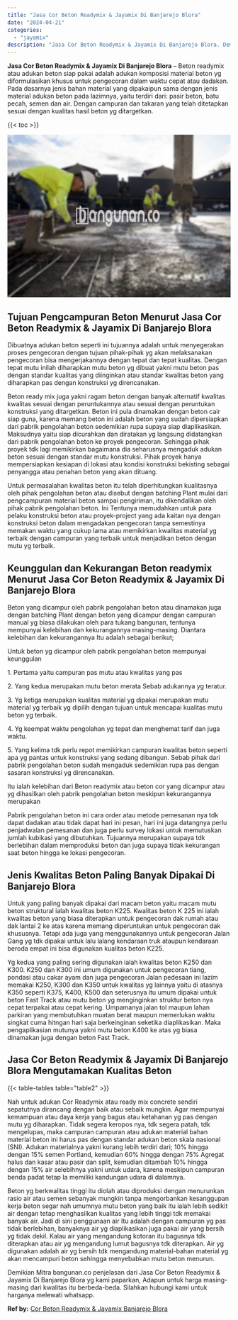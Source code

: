 ```yaml
---
title: "Jasa Cor Beton Readymix & Jayamix Di Banjarejo Blora"
date: "2024-04-21"
categories: 
  - "jayamix"
description: "Jasa Cor Beton Readymix & Jayamix Di Banjarejo Blora. Demikian Mitra bangunan.co penjelasan dari Jasa Cor Beton Readymix & Jayamix Di Banjarejo Blora yg kami..."
---
```


**Jasa Cor Beton Readymix & Jayamix Di Banjarejo Blora** – Beton readymix atau adukan beton siap pakai adalah adukan komposisi material beton yg diformulasikan khusus untuk pengecoran dalam waktu cepat atau dadakan. Pada dasarnya jenis bahan material yang dipakaipun sama dengan jenis material adukan beton pada lazimnya, yaitu terdiri dari: pasir beton, batu pecah, semen dan air. Dengan campuran dan takaran yang telah ditetapkan sesuai dengan kualitas hasil beton yg ditargetkan.

{{< toc >}}

![Jasa Cor Beton Readymix & Jayamix Di Banjarejo Blora](/images/jasa-cor-readymix-39.png)

## Tujuan Pengcampuran Beton Menurut Jasa Cor Beton Readymix & Jayamix Di Banjarejo Blora

Dibuatnya adukan beton seperti ini tujuannya adalah untuk menyegerakan proses pengecoran dengan tujuan pihak-pihak yg akan melaksanakan pengecoran bisa mengerjakannya dengan tepat dan tepat kualitas. Dengan tepat mutu inilah diharapkan mutu beton yg dibuat yakni mutu beton pas dengan standar kualitas yang diinginkan atau standar kwalitas beton yang diharapkan pas dengan konstruksi yg direncanakan.

Beton ready mix juga yakni ragam beton dengan banyak alternatif kwalitas kwalitas sesuai dengan peruntukannya atau sesuai dengan peruntukan konstruksi yang ditargetkan. Beton ini pula dinamakan dengan beton cair siap guna, karena memang beton ini adalah beton yang sudah dipersiapkan dari pabrik pengolahan beton sedemikian rupa supaya siap diaplikasikan. Maksudnya yaitu siap dicurahkan dan diratakan yg langsung didatangkan dari pabrik pengolahan beton ke proyek pengecoran. Sehingga pihak proyek tdk lagi memikirkan bagaimana dia seharusnya mengaduk adukan beton sesuai dengan standar mutu konstruksi. Pihak proyek hanya mempersiapkan kesiapan di lokasi atau kondisi konstruksi bekisting sebagai penyangga atau penahan beton yang akan dituang.

Untuk permasalahan kwalitas beton itu telah diperhitungkan kualitasnya oleh pihak pengolahan beton atau disebut dengan batching Plant mulai dari pengcampuran material beton sampai pengiriman, itu dikendalikan oleh pihak pabrik pengolahan beton. Ini Tentunya memudahkan untuk para pelaku konstruksi beton atau proyek-project yang ada kaitan nya dengan konstruksi beton dalam mengadakan pengecoran tanpa semestinya memakan waktu yang cukup lama atau memikirkan kwalitas material yg terbaik dengan campuran yang terbaik untuk menjadikan beton dengan mutu yg terbaik.

## Keunggulan dan Kekurangan Beton readymix Menurut Jasa Cor Beton Readymix & Jayamix Di Banjarejo Blora

Beton yang dicampur oleh pabrik pengolahan beton atau dinamakan juga dengan batching Plant dengan beton yang dicampur dengan campuran manual yg biasa dilakukan oleh para tukang bangunan, tentunya mempunyai kelebihan dan kekurangannya masing-masing. Diantara kelebihan dan kekurangannya Itu adalah sebagai berikut;

Untuk beton yg dicampur oleh pabrik pengolahan beton mempunyai keunggulan

1\. Pertama yaitu campuran pas mutu atau kwalitas yang pas

2\. Yang kedua merupakan mutu beton merata Sebab adukannya yg teratur.

3\. Yg ketiga merupakan kualitas material yg dipakai merupakan mutu material yg terbaik yg dipilih dengan tujuan untuk mencapai kualitas mutu beton yg terbaik.

4\. Yg keempat waktu pengolahan yg tepat dan menghemat tarif dan juga waktu.

5\. Yang kelima tdk perlu repot memikirkan campuran kwalitas beton seperti apa yg pantas untuk konstruksi yang sedang dibangun. Sebab pihak dari pabrik pengolahan beton sudah mengaduk sedemikian rupa pas dengan sasaran konstruksi yg direncanakan.

Itu ialah kelebihan dari Beton readymix atau beton cor yang dicampur atau yg dihasilkan oleh pabrik pengolahan beton meskipun kekurangannya merupakan

Pabrik pengolahan beton ini cara order atau metode pemesanan nya tdk dapat dadakan atau tidak dapat hari ini pesan, hari ini juga datangnya perlu penjadwalan pemesanan dan juga perlu survey lokasi untuk memutuskan jumlah kubikasi yang dibutuhkan. Tujuannya merupakan supaya tdk berlebihan dalam memproduksi beton dan juga supaya tidak kekurangan saat beton hingga ke lokasi pengecoran.

## Jenis Kwalitas Beton Paling Banyak Dipakai Di Banjarejo Blora

Untuk yang paling banyak dipakai dari macam beton yaitu macam mutu beton struktural ialah kwalitas beton K225. Kwalitas beton K 225 ini ialah kwalitas beton yang biasa diterapkan untuk pengecoran dak rumah atau dak lantai 2 ke atas karena memang diperuntukan untuk pengecoran dak khususnya. Tetapi ada juga yang menggunakannya untuk pengecoran Jalan Gang yg tdk dipakai untuk lalu lalang kendaraan truk ataupun kendaraan beroda empat ini bisa digunakan kualitas beton K225.

Yg kedua yang paling sering digunakan ialah kwalitas beton K250 dan K300. K250 dan K300 ini umum digunakan untuk pengecoran tiang, pondasi atau cakar ayam dan juga pengecoran Jalan pedesaan ini lazim memakai K250, K300 dan K350 untuk kwalitas yg lainnya yaitu di atasnya K350 seperti K375, K400, K500 dan seterusnya itu umum dipakai untuk beton Fast Track atau mutu beton yg menginginkan struktur beton nya cepat terpakai atau cepat kering. Umpamanya jalan tol maupun lahan parkiran yang membutuhkan muatan berat maupun memerlukan waktu singkat cuma hitngan hari saja berkeinginan seketika diaplikasikan. Maka pengaplikasian mutunya yakni mutu beton K400 ke atas yg biasa dinamakan juga dengan beton Fast Track.

## Jasa Cor Beton Readymix & Jayamix Di Banjarejo Blora Mengutamakan Kualitas Beton

{{< table-tables table="table2" >}}

Nah untuk adukan Cor Readymix atau ready mix concrete sendiri sepatutnya dirancang dengan baik atau sebaik mungkin. Agar mempunyai kemampuan atau daya kerja yang bagus atau ketahanan yg pas dengan mutu yg diharapkan. Tidak segera keropos nya, tdk segera patah, tdk mengelupas, maka campuran campuran atau adukan material bahan material beton ini harus pas dengan standar adukan beton skala nasional (SNI). Adukan materialnya yakni kurang lebih terdiri dari; 10% hingga dengan 15% semen Portland, kemudian 60% hingga dengan 75% Agregat halus dan kasar atau pasir dan split, kemudian ditambah 10% hingga dengan 15% air selebihnya yakni untuk udara, karena meskipun campuran benda padat tetap Ia memiliki kandungan udara di dalamnya.

Beton yg berkwalitas tinggi itu diolah atau diproduksi dengan menurunkan rasio air atau semen sebanyak mungkin tanpa mengorbankan kesanggupan kerja beton segar nah umumnya mutu beton yang baik itu ialah lebih sedikit air dengan tetap menghasilkan kualitas yang lebih tinggi tdk memakai banyak air. Jadi di sini penggunaan air Itu adalah dengan campuran yg pas tidak berlebihan, banyaknya air yg diaplikasikan juga pakai air yang bersih yg tidak dekil. Kalau air yang mengandung kotoran itu bagusnya tdk diterapkan atau air yg mengandung lumut bagusnya tdk diterapkan. Air yg digunakan adalah air yg bersih tdk mengandung material-bahan material yg akan mencampuri beton sehingga menyebabkan mutu beton menurun.

Demikian Mitra bangunan.co penjelasan dari Jasa Cor Beton Readymix & Jayamix Di Banjarejo Blora yg kami paparkan, Adapun untuk harga masing-masing dari kwalitas itu berbeda-beda. Silahkan hubungi kami untuk harganya melewati whatsapp.

**Ref by:** [Cor Beton Readymix & Jayamix Banjarejo Blora](https://id.wikipedia.org/wiki/Cor)
